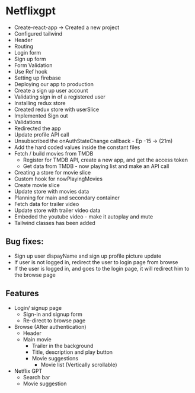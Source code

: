 # Netflixgpt

- Create-react-app -> Created a new project
- Configured tailwind
- Header
- Routing
- Login form
- Sign up form
- Form Validation
- Use Ref hook
- Setting up firebase
- Deploying our app to production
- Create a sign up user account
- Validating sign in of a registered user
- Installing redux store
- Created redux store with userSlice
- Implemented Sign out
- Validations
- Redirected the app
- Update profile API call
- Unsubscribed the onAuthStateChange callback - Ep -15 -> (21m)
- Add the hard coded values inside the constant files
- Fetch / build movies from TMDB
    - Register for TMDB API, create a new app, and get the access token
    - Get data from TMDB - now playing list and make an API call
- Creating a store for movie slice
- Custom hook for nowPlayingMovies
- Create movie slice
- Update store with movies data
- Planning for main and secondary container
- Fetch data for trailer video
- Update store with trailer video data
- Embeded the youtube video - make it autoplay and mute
- Tailwind classes has been added

## Bug fixes:
- Sign up user dispayName and sign up profile picture update
- If user is not logged in, redirect the user to login page from browse
- If the user is logged in, and goes to the login page, it will redirect him to the browse page

## Features

- Login/ signup page
    - Sign-in and signup form
    - Re-direct to browse page
- Browse (After authentication)
    - Header
    - Main movie
        - Trailer in the background
        - Title, description and play button
        - Movie suggestions
            - Movie list (Vertically scrollable)
- Netflix GPT
    - Search bar
    - Movie suggestion